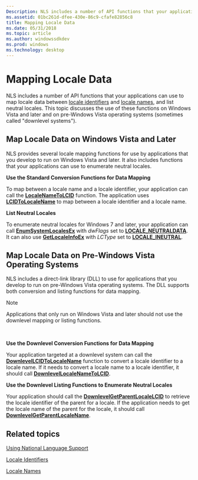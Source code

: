 ```yaml
---
Description: NLS includes a number of API functions that your applications can use to map locale data between locale identifiers and locale names, and list neutral locales.
ms.assetid: 01bc261d-dfee-430e-86c9-cfafe82856c8
title: Mapping Locale Data
ms.date: 05/31/2018
ms.topic: article
ms.author: windowssdkdev
ms.prod: windows
ms.technology: desktop
---
```


# Mapping Locale Data

NLS includes a number of API functions that your applications can use to map locale data between [locale identifiers](locale-identifiers.md) and [locale names](locale-names.md), and list neutral locales. This topic discusses the use of these functions on Windows Vista and later and on pre-Windows Vista operating systems (sometimes called "downlevel systems").

## Map Locale Data on Windows Vista and Later

NLS provides several locale mapping functions for use by applications that you develop to run on Windows Vista and later. It also includes functions that your applications can use to enumerate neutral locales.

**Use the Standard Conversion Functions for Data Mapping**

To map between a locale name and a locale identifier, your application can call the [**LocaleNameToLCID**](/windows/win32/Winnls/nf-winnls-localenametolcid?branch=master) function. The application uses [**LCIDToLocaleName**](/windows/win32/Winnls/nf-winnls-lcidtolocalename?branch=master) to map between a locale identifier and a locale name.

**List Neutral Locales**

To enumerate neutral locales for Windows 7 and later, your application can call [**EnumSystemLocalesEx**](/windows/win32/Winnls/nf-winnls-enumsystemlocalesex?branch=master) with *dwFlags* set to [**LOCALE\_NEUTRALDATA**](locale-neutraldata.md). It can also use [**GetLocaleInfoEx**](/windows/win32/Winnls/nf-winnls-getlocaleinfoex?branch=master) with *LCType* set to [**LOCALE\_INEUTRAL**](locale-ineutral.md).

## Map Locale Data on Pre-Windows Vista Operating Systems

NLS includes a direct-link library (DLL) to use for applications that you develop to run on pre-Windows Vista operating systems. The DLL supports both conversion and listing functions for data mapping.

> [!Note]  
> Applications that only run on Windows Vista and later should not use the downlevel mapping or listing functions.

 

**Use the Downlevel Conversion Functions for Data Mapping**

Your application targeted at a downlevel system can call the [**DownlevelLCIDToLocaleName**](downlevellcidtolocalename.md) function to convert a locale identifier to a locale name. If it needs to convert a locale name to a locale identifier, it should call [**DownlevelLocaleNameToLCID**](downlevellocalenametolcid.md).

**Use the Downlevel Listing Functions to Enumerate Neutral Locales**

Your application should call the [**DownlevelGetParentLocaleLCID**](downlevelgetparentlocalelcid.md) to retrieve the locale identifier of the parent for a locale. If the application needs to get the locale name of the parent for the locale, it should call [**DownlevelGetParentLocaleName**](downlevelgetparentlocalename.md).

## Related topics

<dl> <dt>

[Using National Language Support](using-national-language-support.md)
</dt> <dt>

[Locale Identifiers](locale-identifiers.md)
</dt> <dt>

[Locale Names](locale-names.md)
</dt> </dl>

 

 



